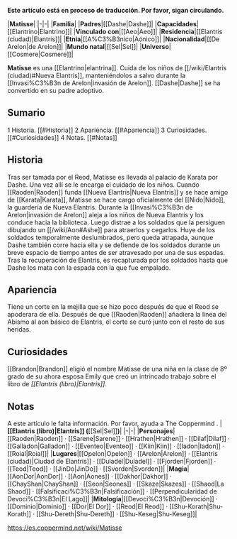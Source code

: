 **Este artículo está en proceso de traducción. Por favor, sigan circulando.**


|**Matisse**|
|-|-|
|**Familia**|
|**Padres**|[[Dashe\|Dashe]]|
|**Capacidades**|[[Elantrino\|Elantrino]]|
|**Vinculado con**|[[Aeo\|Aeo]]|
|**Residencia**|[[Elantris (ciudad)\|Elantris]]|
|**Etnia**|[[A%C3%B3nico\|Aónico]]|
|**Nacionalidad**|[[De Arelon\|de Arelon]]|
|**Mundo natal**|[[Sel\|Sel]]|
|**Universo**|[[Cosmere\|Cosmere]]|

**Matisse** es una [[Elantrino\|elantrina]].
Cuida de los niños de [[/wiki/Elantris (ciudad)#Nueva Elantris]], manteniéndolos a salvo durante la [[Invasi%C3%B3n de Arelon\|invasión de Arelon]]. [[Dashe\|Dashe]] se ha convertido en su padre adoptivo.

## Sumario

1 Historia. [[#Historia]] 
2 Apariencia. [[#Apariencia]] 
3 Curiosidades. [[#Curiosidades]] 
4 Notas. [[#Notas]] 


## Historia
Tras ser tamada por el Reod, Matisse es llevada al palacio de Karata por Dashe. Una vez allí se le encarga el cuidado de los niños. Cuando [[Raoden\|Raoden]] funda [[Nueva Elantris\|Nueva Elantris]] y se hace amigo de [[Karata\|Karata]], Matisse se hace cargo oficialmente del [[Nido\|Nido]], la guardería de Nueva Elantris.
Durante la [[Invasi%C3%B3n de Arelon\|invasión de Arelon]] aleja a los niños de Nueva Elantris y los conduce hacia la biblioteca. Luego distrae a los soldados que la persiguen dibujando un [[/wiki/Aon#Ashe]] para atraerlos y cegarlos. Huye de los soldados temporalmente deslumbrados, pero queda atrapada, aunque Dashe también corre hacia ella y se defiende de los soldados durante un breve espacio de tiempo antes de ser atravesado por una de sus espadas.
Tras la recuperación de Elantris, es recapturada por los soldados hasta que Dashe los mata con la espada con la que fue empalado.

## Apariencia
Tiene un corte en la mejilla que se hizo poco después de que el Reod se apoderara de ella. Después de que [[Raoden\|Raoden]] añadiera la línea del Abismo al aon básico de Elantris, el corte se curó junto con el resto de sus heridas.

## Curiosidades
[[Brandon\|Brandon]] eligió el nombre Matisse de una niña en la clase de 8º grado de su ahora esposa Emily que creó un intrincado trabajo sobre el libro de *[[Elantris (libro)\|Elantris]]*.
## Notas

A este artículo le falta información. Por favor, ayuda a The Coppermind .
|**[[Elantris (libro)\|Elantris]] (**[[Sel\|Sel]]**)**|
|-|-|
|**Personajes**|[[Raoden\|Raoden]] · [[Sarene\|Sarene]] · [[Hrathen\|Hrathen]] · [[Dilaf\|Dilaf]] · [[Galladon\|Galladon]] · [[Eventeo\|Eventeo]] · [[Kiin\|Kiin]] · [[Iadon\|Iadon]] · [[Roial\|Roial]]|
|**Lugares**|[[Opelon\|Opelon]] · [[Arelon\|Arelon]] · [[Elantris (ciudad)\|Ciudad de Elantris]] · [[Duladel\|Duladel]] · [[Fjorden\|Fjorden]] · [[Teod\|Teod]] · [[JinDo\|JinDo]] · [[Svorden\|Svorden]]|
|**Magia**|[[AonDor\|AonDor]] · [[Aon\|Aones]] · [[Dakhor\|Dakhor]] · [[ChayShan\|ChayShan]] · [[Seon\|Seones]] · [[Skaze\|Skazes]] · [[Shaod\|La Shaod]] · [[Falsificaci%C3%B3n\|Falsificación]] · [[Perpendicularidad de Devoci%C3%B3n\|El Lago]]|
|**Mitología**|[[Devoci%C3%B3n\|Devoción]] · [[Dominio\|Dominio]] · [[Dor\|El Dor]] · [[Reod\|El Reod]] · [[Shu-Korath\|Shu-Korath]] · [[Shu-Dereth\|Shu-Dereth]] · [[Shu-Keseg\|Shu-Keseg]]|



https://es.coppermind.net/wiki/Matisse
